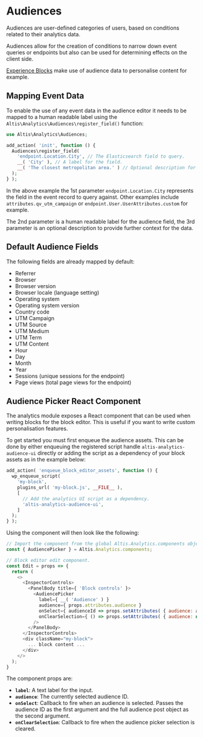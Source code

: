 # Audiences

Audiences are user-defined categories of users, based on conditions related to their analytics data.

Audiences allow for the creation of conditions to narrow down event queries or endpoints but also can be used for determining effects on the client side.

[Experience Blocks](https://www.altis-dxp.com/personalisation/) make use of audience data to personalise content for example.

## Mapping Event Data

To enable the use of any event data in the audience editor it needs to be mapped to a human readable label using the `Altis\Analytics\Audiences\register_field()` function:

```php
use Altis\Analytics\Audiences;

add_action( 'init', function () {
  Audiences\register_field(
    'endpoint.Location.City', // The Elasticsearch field to query.
    __( 'City' ), // A label for the field.
    __( 'The closest metropolitan area.' ) // Optional description for the field.
  );
} );
```

In the above example the 1st parameter `endpoint.Location.City` represents the field in the event record to query against. Other examples include `attributes.qv_utm_campaign` or `endpoint.User.UserAttributes.custom` for example.

The 2nd parameter is a human readable label for the audience field, the 3rd parameter is an optional description to provide further context for the data.

## Default Audience Fields

The following fields are already mapped by default:

- Referrer
- Browser
- Browser version
- Browser locale (language setting)
- Operating system
- Operating system version
- Country code
- UTM Campaign
- UTM Source
- UTM Medium
- UTM Term
- UTM Content
- Hour
- Day
- Month
- Year
- Sessions (unique sessions for the endpoint)
- Page views (total page views for the endpoint)

## Audience Picker React Component

The analytics module exposes a React component that can be used when writing blocks for the block editor. This is useful if you want to write custom personalisation features.

To get started you must first enqueue the audience assets. This can be done by either enqueuing the registered script handle `altis-analytics-audience-ui` directly or adding the script as a dependency of your block assets as in the example below:

```php
add_action( 'enqueue_block_editor_assets', function () {
  wp_enqueue_script(
    'my-block',
    plugins_url( 'my-block.js', __FILE__ ),
    [
      // Add the analytics UI script as a dependency.
      'altis-analytics-audience-ui',
    ]
  );
} );
```

Using the component will then look like the following:

```js
// Import the component from the global Altis.Analytics.components object.
const { AudiencePicker } = Altis.Analytics.components;

// Block editor edit component.
const Edit = props => {
  return (
    <>
      <InspectorControls>
        <PanelBody title={ 'Block controls' }>
          <AudiencePicker
            label={ __( 'Audience' ) }
            audience={ props.attributes.audience }
            onSelect={ audienceId => props.setAttributes( { audience: audienceId } ) }
            onClearSelection={ () => props.setAttributes( { audience: null } ) }
          />
        </PanelBody>
      </InspectorControls>
      <div className="my-block">
        ... block content ...
      </div>
    </>
  );
}
```

The component props are:

- **`label`**: A text label for the input.
- **`audience`**: The currently selected audience ID.
- **`onSelect`**: Callback to fire when an audience is selected. Passes the audience ID as the first argument and the full audience post object as the second argument.
- **`onClearSelection`**: Callback to fire when the audience picker selection is cleared.
